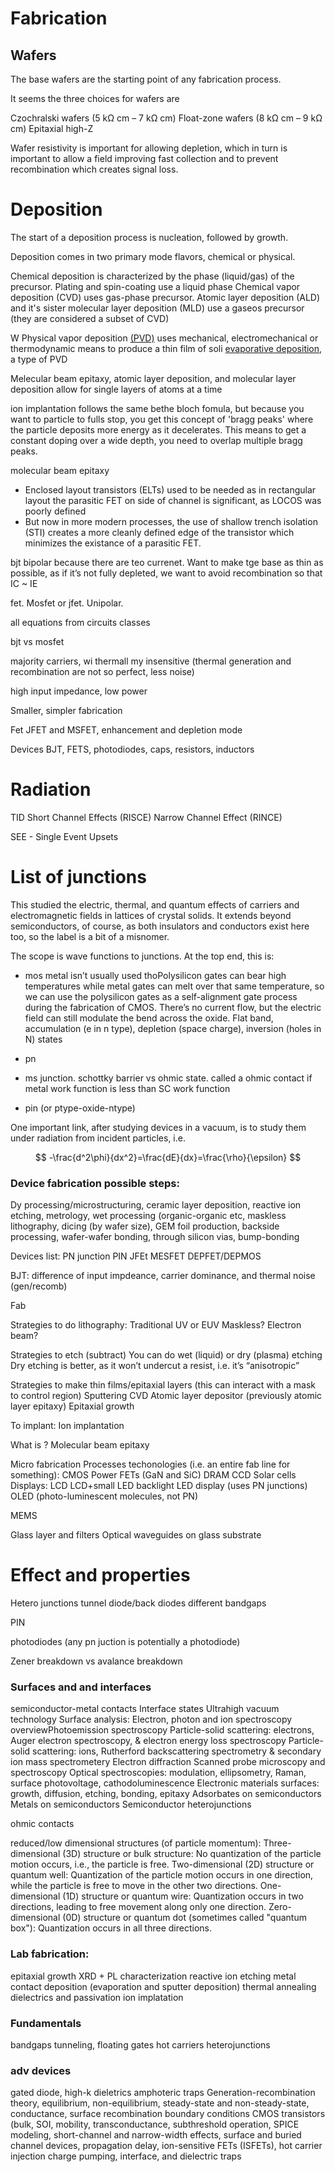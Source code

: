 # Fabrication

## Wafers

The base wafers are the starting point of any fabrication process.

It seems the three choices for wafers are

Czochralski wafers (5 kΩ cm – 7 kΩ cm)
Float-zone wafers (8 kΩ cm – 9 kΩ cm)
Epitaxial high-Z


Wafer resistivity is important for allowing depletion, which in turn is important to allow a field improving fast collection and to prevent recombination which creates signal loss.




# Deposition
The start of a deposition process is nucleation, followed by growth. 

Deposition comes in two primary mode flavors, chemical or physical.

Chemical deposition is characterized by the phase (liquid/gas) of the precursor.
Plating and spin-coating use a liquid phase
Chemical vapor deposition (CVD) uses gas-phase precursor.
Atomic layer deposition (ALD) and it's sister molecular layer deposition (MLD) use a gaseos precursor (they are considered a subset of CVD)

W
Physical vapor deposition [(PVD)](https://en.wikipedia.org/wiki/Physical_vapor_deposition) uses mechanical, electromechanical or thermodynamic means to produce a thin film of soli
    [evaporative deposition](https://en.wikipedia.org/wiki/Evaporation_(deposition)), a type of PVD

Melecular beam epitaxy, atomic layer deposition, and molecular layer deposition allow for single layers of atoms at a time



ion implantation follows the same bethe bloch fomula, but because you want to particle to fulls stop, you get this concept of 'bragg peaks' where the particle deposits more energy as it decelerates. This means to get a constant doping over a wide depth, you need to overlap multiple bragg peaks.

molecular beam epitaxy



- Enclosed layout transistors (ELTs) used to be needed as in rectangular layout the parasitic FET on side of channel is significant, as LOCOS was poorly defined
- But now in more modern processes, the use of shallow trench isolation (STI) creates a more cleanly defined edge of the transistor which minimizes the existance of a parasitic FET.




bjt  bipolar because there are teo currenet.  Want to make tge base as thin as possible, as if it’s not fully depleted, we want to avoid recombination so that IC ~ IE


fet. Mosfet or jfet. Unipolar.


all equations from circuits classes

bjt vs mosfet

majority carriers, wi thermall my insensitive (thermal generation and recombination are not so perfect, less noise)

high input impedance, low power

Smaller, simpler fabrication


Fet
JFET and MSFET, enhancement and depletion mode


Devices
BJT, FETS, photodiodes, caps, resistors, inductors

# Radiation

TID
Short Channel Effects  (RISCE)
Narrow Channel Effect  (RINCE)

SEE - Single Event Upsets


# List of junctions

This studied the electric, thermal, and quantum effects of carriers and electromagnetic fields in lattices of crystal solids. It extends beyond semiconductors, of course, as both insulators and conductors exist here too, so the label is a bit of a misnomer.

The scope is wave functions to junctions. At the top end, this is:

* mos  metal isn’t usually used thoPolysilicon gates can bear high temperatures while metal gates can melt over that same temperature, so we can use the polysilicon gates as a self-alignment gate process during the fabrication of CMOS. There’s no current flow, but the electric field can still modulate the bend across the oxide. Flat band, accumulation (e in n type), depletion (space charge), inversion (holes in N) states 

* pn

* ms junction. schottky barrier vs ohmic state. called a ohmic contact if metal work function is less than SC work function
* pin (or ptype-oxide-ntype)

One important link, after studying devices in a vacuum, is to study them under radiation from incident particles, i.e. 

$$
-\frac{d^2\phi}{dx^2}=\frac{dE}{dx}=\frac{\rho}{\epsilon}
$$

### Device fabrication possible steps:

Dy processing/microstructuring, ceramic layer deposition, reactive ion etching, metrology, wet processing (organic-organic etc, maskless lithography, dicing (by wafer size), GEM foil production, backside processing, wafer-wafer bonding, through silicon vias, bump-bonding

Devices list:
PN junction
PIN
JFEt
MESFET
DEPFET/DEPMOS

BJT: difference of input impdeance, carrier dominance, and thermal noise (gen/recomb)


Fab

Strategies to do lithography:
Traditional UV or EUV
Maskless? Electron beam?

Strategies to etch (subtract)
You can do wet (liquid) or dry (plasma) etching
Dry etching is better, as it won’t undercut a resist, i.e. it’s “anisotropic”

Strategies to make thin films/epitaxial layers (this can interact with a mask to control region)
Sputtering
CVD
Atomic layer depositor (previously atomic layer epitaxy)
Epitaxial growth

To implant:
Ion implantation

What is ?
Molecular beam epitaxy


Micro fabrication Processes techonologies (i.e. an entire fab line for something):
CMOS
Power FETs (GaN and SiC)
DRAM
CCD
Solar cells
Displays:
LCD
LCD+small LED backlight
LED display (uses PN junctions)
OLED (photo-luminescent molecules, not PN)

MEMS

Glass layer and filters
Optical waveguides on glass substrate








# Effect and properties

Hetero junctions
tunnel diode/back diodes
different bandgaps

PIN 

photodiodes (any pn juction is potentially a photodiode)

Zener breakdown vs avalance breakdown


### Surfaces and and interfaces
semiconductor-metal contacts
Interface states
Ultrahigh vacuum technology
Surface analysis: Electron, photon and ion spectroscopy overviewPhotoemission spectroscopy
Particle-solid scattering: electrons, Auger electron spectroscopy, & electron energy loss spectroscopy
Particle-solid scattering: ions, Rutherford backscattering spectrometry & secondary ion mass spectrometery
Electron diffraction
Scanned probe microscopy and spectroscopy
Optical spectroscopies: modulation, ellipsometry, Raman, surface photovoltage, cathodoluminescence
Electronic materials surfaces: growth, diffusion, etching, bonding, epitaxy
Adsorbates on semiconductors
Metals on semiconductors
Semiconductor heterojunctions

ohmic contacts

reduced/low dimensional structures (of particle momentum):
Three-dimensional (3D) structure or bulk structure: No quantization of the particle motion occurs, i.e., the particle is free.
Two-dimensional (2D) structure or quantum well: Quantization of the particle motion occurs in one direction, while the particle is free to move in the other two directions.
One-dimensional (1D) structure or quantum wire: Quantization occurs in two directions, leading to free movement along only one direction.
Zero-dimensional (0D) structure or quantum dot (sometimes called "quantum box"): Quantization occurs in all three directions.

### Lab fabrication:
epitaxial growth
XRD + PL characterization
reactive ion etching
metal contact deposition (evaporation and sputter deposition)
thermal annealing
dielectrics and passivation
ion implatation


### Fundamentals
bandgaps
tunneling, floating gates
hot carriers
heterojunctions

### adv devices
gated diode, high-k dieletrics
amphoteric traps
Generation-recombination theory, equilibrium, non-equilibrium, steady-state and non-steady-state, conductance, surface recombination boundary conditions
CMOS transistors (bulk, SOI, mobility, transconductance, subthreshold operation, SPICE modeling, short-channel and narrow-width effects, surface and buried channel devices, propagation delay, ion-sensitive FETs (ISFETs), hot carrier injection
charge pumping, interface, and dielectric traps



